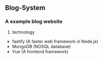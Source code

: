 ## Blog-System

### A example blog website

1. technology

  - fastify (A faster web framework in Node.js)
  - MongoDB (NOSQL database)
  - Vue (A frontend framework)